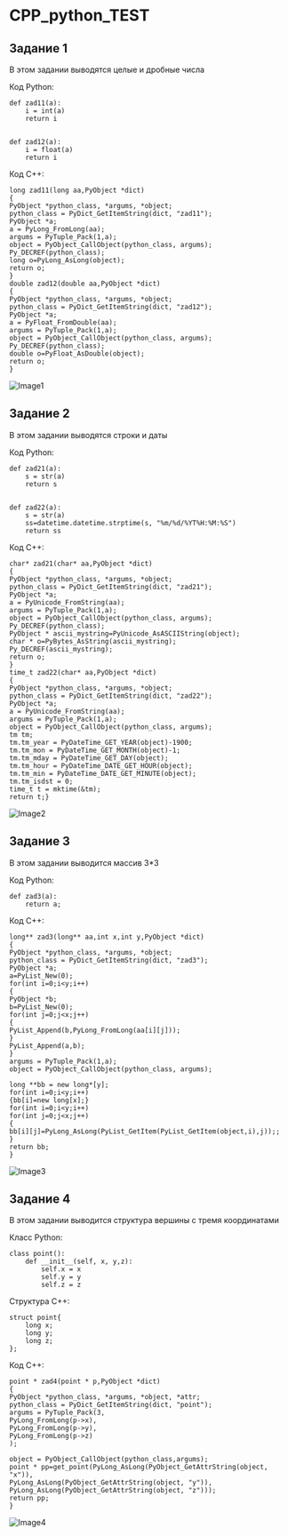 # CPP_python_TEST
## Задание 1
В этом задании выводятся целые и дробные числа 

Код Python:
```
def zad11(a):
    i = int(a)
    return i
    
    
def zad12(a):
    i = float(a)
    return i
```

Код С++:
```
long zad11(long aa,PyObject *dict)
{
PyObject *python_class, *argums, *object;
python_class = PyDict_GetItemString(dict, "zad11");
PyObject *a;
a = PyLong_FromLong(aa);
argums = PyTuple_Pack(1,a);
object = PyObject_CallObject(python_class, argums);
Py_DECREF(python_class);
long o=PyLong_AsLong(object);
return o;
}
double zad12(double aa,PyObject *dict)
{
PyObject *python_class, *argums, *object;
python_class = PyDict_GetItemString(dict, "zad12");
PyObject *a;
a = PyFloat_FromDouble(aa);
argums = PyTuple_Pack(1,a);
object = PyObject_CallObject(python_class, argums);
Py_DECREF(python_class);
double o=PyFloat_AsDouble(object);
return o;
}
```

![Image1](https://cloud.paov.ru/index.php/s/cmowXkf7sTxY9CC/preview)

## Задание 2
В этом задании выводятся строки и даты

Код Python:
```
def zad21(a):
    s = str(a)
    return s


def zad22(a):
    s = str(a)
    ss=datetime.datetime.strptime(s, "%m/%d/%YT%H:%M:%S")
    return ss
```

Код С++:
```
char* zad21(char* aa,PyObject *dict)
{
PyObject *python_class, *argums, *object;
python_class = PyDict_GetItemString(dict, "zad21");
PyObject *a;
a = PyUnicode_FromString(aa);
argums = PyTuple_Pack(1,a);
object = PyObject_CallObject(python_class, argums);
Py_DECREF(python_class);
PyObject * ascii_mystring=PyUnicode_AsASCIIString(object);
char * o=PyBytes_AsString(ascii_mystring);
Py_DECREF(ascii_mystring);
return o;
}
time_t zad22(char* aa,PyObject *dict)
{
PyObject *python_class, *argums, *object;
python_class = PyDict_GetItemString(dict, "zad22");
PyObject *a;
a = PyUnicode_FromString(aa);
argums = PyTuple_Pack(1,a);
object = PyObject_CallObject(python_class, argums);
tm tm;
tm.tm_year = PyDateTime_GET_YEAR(object)-1900;
tm.tm_mon = PyDateTime_GET_MONTH(object)-1;
tm.tm_mday = PyDateTime_GET_DAY(object);
tm.tm_hour = PyDateTime_DATE_GET_HOUR(object);
tm.tm_min = PyDateTime_DATE_GET_MINUTE(object);
tm.tm_isdst = 0;
time_t t = mktime(&tm);
return t;}
```
![Image2](https://cloud.paov.ru/index.php/s/BRHnjT2RsYojtdk/preview)

## Задание 3
В этом задании выводится массив 3*3

Код Python:
```
def zad3(a):
    return a;
```

Код С++:
```
long** zad3(long** aa,int x,int y,PyObject *dict)
{
PyObject *python_class, *argums, *object;
python_class = PyDict_GetItemString(dict, "zad3");
PyObject *a;
a=PyList_New(0);
for(int i=0;i<y;i++)
{
PyObject *b;
b=PyList_New(0);
for(int j=0;j<x;j++)
{
PyList_Append(b,PyLong_FromLong(aa[i][j]));
}
PyList_Append(a,b);
}
argums = PyTuple_Pack(1,a);
object = PyObject_CallObject(python_class, argums);

long **bb = new long*[y];
for(int i=0;i<y;i++)
{bb[i]=new long[x];}
for(int i=0;i<y;i++)
for(int j=0;j<x;j++)
{
bb[i][j]=PyLong_AsLong(PyList_GetItem(PyList_GetItem(object,i),j));;
}
return bb;
}
```

![Image3](https://cloud.paov.ru/index.php/s/cj6yYgAJ6MykKzP/preview)
## Задание 4
В этом задании выводится структура вершины с тремя координатами

Класс Python:
```
class point():
    def __init__(self, x, y,z):
        self.x = x
        self.y = y
        self.z = z
```
Структура C++:
```
struct point{
    long x;
    long y;
    long z;
};
```


Код C++:
```
point * zad4(point * p,PyObject *dict)
{
PyObject *python_class, *argums, *object, *attr;
python_class = PyDict_GetItemString(dict, "point");
argums = PyTuple_Pack(3,
PyLong_FromLong(p->x),
PyLong_FromLong(p->y),
PyLong_FromLong(p->z)
);

object = PyObject_CallObject(python_class,argums);
point * pp=get_point(PyLong_AsLong(PyObject_GetAttrString(object, "x")),
PyLong_AsLong(PyObject_GetAttrString(object, "y")),
PyLong_AsLong(PyObject_GetAttrString(object, "z")));
return pp;
}
```

![Image4](https://cloud.paov.ru/index.php/s/LFnk6WZBKfYJFTt/preview)
